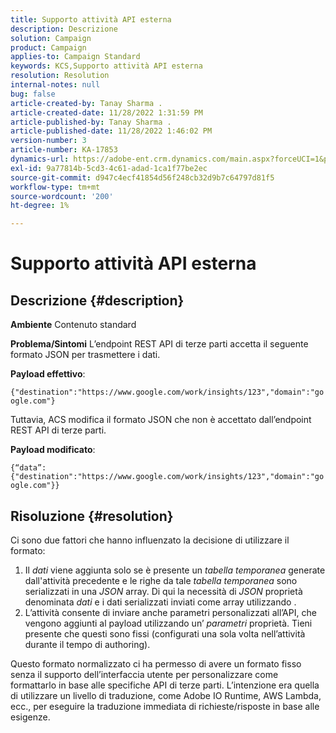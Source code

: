 ```yaml
---
title: Supporto attività API esterna
description: Descrizione
solution: Campaign
product: Campaign
applies-to: Campaign Standard
keywords: KCS,Supporto attività API esterna
resolution: Resolution
internal-notes: null
bug: false
article-created-by: Tanay Sharma .
article-created-date: 11/28/2022 1:31:59 PM
article-published-by: Tanay Sharma .
article-published-date: 11/28/2022 1:46:02 PM
version-number: 3
article-number: KA-17853
dynamics-url: https://adobe-ent.crm.dynamics.com/main.aspx?forceUCI=1&pagetype=entityrecord&etn=knowledgearticle&id=ad079903-216f-ed11-9562-6045bd006239
exl-id: 9a77814b-5cd3-4c61-adad-1ca1f77be2ec
source-git-commit: d947c4ecf41854d56f248cb32d9b7c64797d81f5
workflow-type: tm+mt
source-wordcount: '200'
ht-degree: 1%

---
```


# Supporto attività API esterna

## Descrizione {#description}

<b>Ambiente</b>
Contenuto standard


<b>Problema/Sintomi</b>
L’endpoint REST API di terze parti accetta il seguente formato JSON per trasmettere i dati.

<b>Payload effettivo</b>:

`{"destination":"https://www.google.com/work/insights/123","domain":"google.com"}`



Tuttavia, ACS modifica il formato JSON che non è accettato dall’endpoint REST API di terze parti.

<b>Payload modificato</b>:

`{“data”:{"destination":"https://www.google.com/work/insights/123","domain":"google.com"}}`




## Risoluzione {#resolution}




Ci sono due fattori che hanno influenzato la decisione di utilizzare il formato:

1. Il *dati* viene aggiunta solo se è presente un *tabella temporanea* generate dall&#39;attività precedente e le righe da tale *tabella temporanea* sono serializzati in una *JSON* array. Di qui la necessità di *JSON* proprietà denominata *dati* e i dati serializzati inviati come array utilizzando .
2. L’attività consente di inviare anche parametri personalizzati all’API, che vengono aggiunti al payload utilizzando un’ *parametri* proprietà. Tieni presente che questi sono fissi (configurati una sola volta nell’attività durante il tempo di authoring).




Questo formato normalizzato ci ha permesso di avere un formato fisso senza il supporto dell’interfaccia utente per personalizzare come formattarlo in base alle specifiche API di terze parti. L’intenzione era quella di utilizzare un livello di traduzione, come Adobe IO Runtime, AWS Lambda, ecc., per eseguire la traduzione immediata di richieste/risposte in base alle esigenze.
